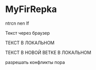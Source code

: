 ﻿# MyFirRepka
ntrcn nen lf

Текст через браузер

ТЕКСТ В ЛОКАЛЬНОМ

ТЕКСТ В НОВОЙ ВЕТКЕ В ЛОКАЛЬНОМ

разрешать конфликты пора
